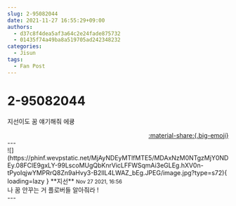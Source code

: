 ```yaml
---
slug: 2-95082044
date: 2021-11-27 16:55:29+09:00
authors:
  - d37c8f4dea5af3a64c2e24fade875732
  - 01435f74a49ba8a519705ad242348232
categories:
  - Jisun
tags:
  - Fan Post
---
```


# 2-95082044

<div class="post-container" markdown="1">
<div class="content-container md-sidebar__scrollwrap" markdown="1">

지선이도 꿈 얘기해줘 에큥

</div>
</div>

<div style="text-align: right;" markdown="1">
<a href="https://weverse.io/fromis9/fanpost/2-95082044" style="text-align: right;">:material-share:{.big-emoji}</a>
</div>
---

<div class="comments-container md-sidebar__scrollwrap" markdown="1">
<div class="comment" markdown="1">
<div class='id-container' markdown="1">
![](https://phinf.wevpstatic.net/MjAyNDEyMTlfMTE5/MDAxNzM0NTgzMjY0NDEy.08FClE9gxLY-99LscoMUgQbKnrVicLFFWSqmAi3eGLEg.hXV0n-tPyoIqjwYMPRrQ8Zn9aHvy3-B2llL4LWAZ_bEg.JPEG/image.jpg?type=s72){ loading=lazy }
**<span class="artist">지선</span>** <small>Nov 27 2021, 16:56</small><br>
</div>
<div class='comment-body' markdown="1">
나 꿈 안꾸는 거 플로버들 알아줘라 !
</div>
</div>
</div>
---
